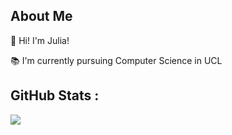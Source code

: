 ## About Me
💫 Hi! I'm Julia!

📚 I'm currently pursuing Computer Science in UCL

## GitHub Stats :
![](https://github-readme-streak-stats.herokuapp.com/?user=juliagsy&theme=midnight-purple&hide_border=false)<br/>
